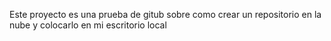 Este proyecto es una prueba de gitub sobre como crear 
un repositorio en la nube y colocarlo en mi escritorio local